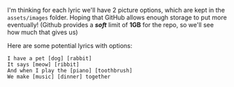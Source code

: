 I'm thinking for each lyric we'll have 2 picture options, which are kept in the `assets/images` folder.  Hoping that GitHub allows enough storage to put more eventually! (Github provides a ***soft*** limit of **1GB** for the repo, so we'll see how much that gives us)

Here are some potential lyrics with options:

    I have a pet [dog] [rabbit]
    It says [meow] [ribbit]
    And when I play the [piano] [toothbrush]
    We make [music] [dinner] together
  
